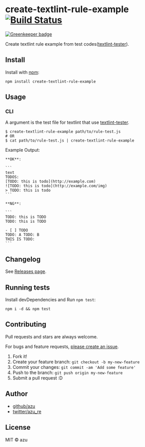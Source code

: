 # create-textlint-rule-example [![Build Status](https://travis-ci.org/textlint/create-textlint-rule-example.svg?branch=master)](https://travis-ci.org/textlint/create-textlint-rule-example)

[![Greenkeeper badge](https://badges.greenkeeper.io/textlint/create-textlint-rule-example.svg)](https://greenkeeper.io/)

Create textlint rule example from test codes([textlint-tester](https://github.com/textlint/textlint-tester "textlint-tester")).

## Install

Install with [npm](https://www.npmjs.com/):

    npm install create-textlint-rule-example

## Usage

### CLI

A argument is the test file for textlint that use [textlint-tester](https://github.com/textlint/textlint-tester "textlint-tester").

```shell-session
$ create-textlint-rule-example path/to/rule-test.js
# OR
$ cat path/to/rule-test.js | create-textlint-rule-example
```

Example Output:

    **OK**:
    
    ```
    text
    TODOS:
    [TODO: this is todo](http://example.com)
    ![TODO: this is todo](http://example.com/img)
    > TODO: this is todo
    ```
    
    **NG**:
    
    ```
    TODO: this is TODO
    TODO: this is TODO
                
    - [ ] TODO
    TODO: A TODO: B
    THIS IS TODO:
    ```


## Changelog

See [Releases page](https://github.com/textlint/create-textlint-rule-example/releases).

## Running tests

Install devDependencies and Run `npm test`:

    npm i -d && npm test

## Contributing

Pull requests and stars are always welcome.

For bugs and feature requests, [please create an issue](https://github.com/textlint/create-textlint-rule-example/issues).

1. Fork it!
2. Create your feature branch: `git checkout -b my-new-feature`
3. Commit your changes: `git commit -am 'Add some feature'`
4. Push to the branch: `git push origin my-new-feature`
5. Submit a pull request :D

## Author

- [github/azu](https://github.com/azu)
- [twitter/azu_re](https://twitter.com/azu_re)

## License

MIT © azu
